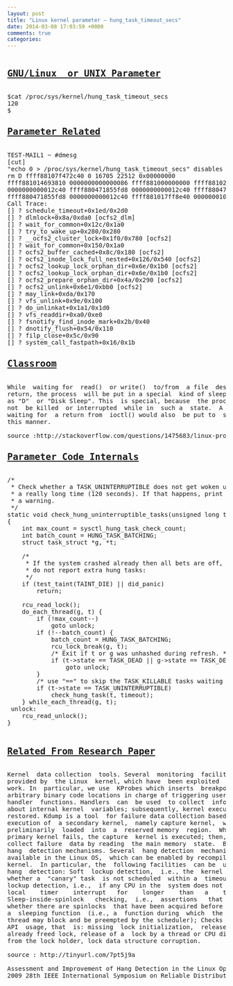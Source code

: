 ```yaml
---
layout: post
title: "Linux kernel parameter – hung_task_timeout_secs"
date: 2014-03-08 17:03:59 +0000
comments: true
categories: 
---
```


<pre>
<h2><u>GNU/Linux  or UNIX Parameter</u></h2>
$cat /proc/sys/kernel/hung_task_timeout_secs
120
$
<h2><u>Parameter Related</u></h2>
TEST-MAIL1 ~ #dmesg
[cut]
"echo 0 > /proc/sys/kernel/hung_task_timeout_secs" disables this message.
rm D ffff88107f472c40 0 16705 22512 0x00000000
ffff881014693810 0000000000000086 ffff881000000000 ffff88102013b040
0000000000012c40 ffff880471855fd8 0000000000012c40 ffff880471854010
ffff880471855fd8 0000000000012c40 ffff881017ff8e40 0000000100000000
Call Trace:
[<ffffffff8148d45d>] ? schedule_timeout+0x1ed/0x2d0
[<ffffffffa0b7d1ea>] ? dlmlock+0x8a/0xda0 [ocfs2_dlm]
[<ffffffff8148ce5c>] ? wait_for_common+0x12c/0x1a0
[<ffffffff81052230>] ? try_to_wake_up+0x280/0x280
[<ffffffffa0a3b9c0>] ? __ocfs2_cluster_lock+0x1f0/0x780 [ocfs2]
[<ffffffff8148ce80>] ? wait_for_common+0x150/0x1a0
[<ffffffffa0a9c6bc>] ? ocfs2_buffer_cached+0x8c/0x180 [ocfs2]
[<ffffffffa0a40bc6>] ? ocfs2_inode_lock_full_nested+0x126/0x540 [ocfs2]
[<ffffffffa0a5922e>] ? ocfs2_lookup_lock_orphan_dir+0x6e/0x1b0 [ocfs2]
[<ffffffffa0a5922e>] ? ocfs2_lookup_lock_orphan_dir+0x6e/0x1b0 [ocfs2]
[<ffffffffa0a5ba1a>] ? ocfs2_prepare_orphan_dir+0x4a/0x290 [ocfs2]
[<ffffffffa0a5e621>] ? ocfs2_unlink+0x6e1/0xbb0 [ocfs2]
[<ffffffff811bcfea>] ? may_link+0xda/0x170
[<ffffffff81141c8e>] ? vfs_unlink+0x9e/0x100
[<ffffffff81145881>] ? do_unlinkat+0x1a1/0x1d0
[<ffffffff81147b00>] ? vfs_readdir+0xa0/0xe0
[<ffffffff8116fedb>] ? fsnotify_find_inode_mark+0x2b/0x40
[<ffffffff81170c24>] ? dnotify_flush+0x54/0x110
[<ffffffff81133eec>] ? filp_close+0x5c/0x90
[<ffffffff81496912>] ? system_call_fastpath+0x16/0x1b
<h2><u>Classroom</u></h2>
While  waiting for  read()  or write()  to/from  a file  descriptor
return, the process  will be put in a special  kind of sleep, known
as "D"  or "Disk Sleep". This  is special, because  the process can
not  be killed  or interrupted  while in  such a  state.  A process
waiting for  a return from  ioctl() would also  be put to  sleep in
this manner.

source :http://stackoverflow.com/questions/1475683/linux-process-states
<h2><u>Parameter Code Internals</u></h2>
/*
 * Check whether a TASK_UNINTERRUPTIBLE does not get woken up for
 * a really long time (120 seconds). If that happens, print out
 * a warning.
 */
static void check_hung_uninterruptible_tasks(unsigned long timeout)
{
	int max_count = sysctl_hung_task_check_count;
	int batch_count = HUNG_TASK_BATCHING;
	struct task_struct *g, *t;

	/*
	 * If the system crashed already then all bets are off,
	 * do not report extra hung tasks:
	 */
	if (test_taint(TAINT_DIE) || did_panic)
		return;

	rcu_read_lock();
	do_each_thread(g, t) {
		if (!max_count--)
			goto unlock;
		if (!--batch_count) {
			batch_count = HUNG_TASK_BATCHING;
			rcu_lock_break(g, t);
			/* Exit if t or g was unhashed during refresh. */
			if (t->state == TASK_DEAD || g->state == TASK_DEAD)
				goto unlock;
		}
		/* use "==" to skip the TASK_KILLABLE tasks waiting on NFS */
		if (t->state == TASK_UNINTERRUPTIBLE)
			check_hung_task(t, timeout);
	} while_each_thread(g, t);
 unlock:
	rcu_read_unlock();
}

<h2><u>Related From Research Paper</u></h2>
Kernel  data collection  tools. Several  monitoring  facilities are
provided by  the Linux  kernel, which have  been exploited  in this
work. In  particular, we use  KProbes which inserts  breakpoints in
arbitrary binary code locations in charge of triggering user-defined
handler  functions. Handlers  can  be used  to collect  information
about internal kernel  variables; subsequently, kernel execution is
restored. Kdump is a tool  for failure data collection based on the
execution of  a secondary kernel,  namely capture kernel,  which is
preliminarily  loaded  into  a  reserved memory  region.  When  the
primary kernel fails, the capture  kernel is executed; then, it can
collect failure  data by reading  the main memory  state.  Built-in
hang  detection mechanisms. Several  hang detection  mechanisms are
available in the Linux OS,  which can be enabled by recompiling the
kernel.  In particular, the  following facilities  can be  used for
hang  detection: Soft  lockup detection,  i.e., the  kernel detects
whether a  "canary" task  is not scheduled  within a  timeout; Hard
lockup detection, i.e.,  if any CPU in the  system does not handles
local    timer    interrupt   for    longer    than   a    timeout;
Sleep-inside-spinlock   checking,  i.e.,  assertions   that  verify
whether there are spinlocks  that have been acquired before calling
a  sleeping function  (i.e., a  function during  which  the current
thread may block and be preempted by the scheduler); Checks on lock
API  usage, that  is: missing  lock initialization,  release  of an
already freed lock, release of a  lock by a thread or CPU different
from the lock holder, lock data structure corruption.

source : http://tinyurl.com/7pt5j9a

Assessment and Improvement of Hang Detection in the Linux Operating System
2009 28th IEEE International Symposium on Reliable Distributed Systems


</pre>